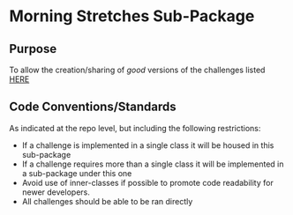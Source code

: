 Morning Stretches Sub-Package
====

Purpose
----
To allow the creation/sharing of _good_ versions of the challenges listed [HERE](http://www.hackforums.net/showthread.php?tid=4312503)

Code Conventions/Standards
----
As indicated at the repo level, but including the following restrictions:
* If a challenge is implemented in a single class it will be housed in this sub-package
* If a challenge requires more than a single class it will be implemented in a sub-package under this one
* Avoid use of inner-classes if possible to promote code readability for newer developers.
* All challenges should be able to be ran directly